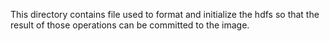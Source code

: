 This directory contains file used to format and initialize the hdfs 
so that the result of those operations can be committed to the image.
